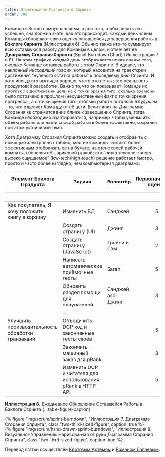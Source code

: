 ```yaml
---
title: Отслеживание Прогресса в Спринте
order: 700
---
```


Команда в Scrum самоуправляема, и для того, чтобы делать это успешно, она должна знать, как это происходит. Каждый день члены Команды обновляют свою оценку оставшейся до завершения работы в **Бэклоге Спринта** (Иллюстрация 6). Обычно также кто-то суммирует всю оставшуюся работу для Команды в целом, и отмечает её **Диаграмму Сгорания Спринта** (Sprint Burndown Chart) (Иллюстрации 7 и 8). На этом графике каждый день отображается новая оценка того, сколько Команде осталось работы в этом Спринте. В идеале, это наклонный *нисходящий* график, который находится на траектории достижения “нулевого остатка работы” к последнему дню Спринта. И хотя иногда это выглядит хорошо, часто это не так; это реальность продуктовой разработки. Важно то, что он показывает Команде их *прогресс* в достижении цели не с точки зрения того, сколько времени было потрачено в прошлом (несущественный факт с точки зрения прогресса), а с точки зрения того, сколько работы *осталось в будущем* - то, что отделяет Команду от её цели. Если линия на Диаграмме Сгорания не стремится вниз ближе к завершению Спринта, тогда Команде необходимо адаптироваться, например, чтобы уменьшить объём работы или найти способ работать более эффективно, сохраняя при этом устойчивый темп.

Хотя Диаграмму Сгорания Спринта можно создать и отобразить с помощью электронных таблиц, многие команды считают более эффективным отображать её на бумаге, на стене своей рабочей комнаты, обновляя её шариковой ручкой; это “низко технологичное/высоко ощущаемое” (low-tech/high-touch) решение работает быстро, просто и часто более наглядно, чем компьютерная диаграмма.

<table class="grid_table_with_header">
  <thead>
    <tr>
      <th style="text-align: center">Элемент Бэклога Продукта</th>
      <th style="text-align: center">Задача</th>
      <th style="text-align: center">Волонтёр</th>
      <th style="text-align: center">Первоначальная оценка</th>
      <th colspan="6" style="text-align: center">New Estimates of Effort remaining at end of day...</th>
    </tr>
    <tr>
      <th></th><th></th><th></th><th></th>
      <th style="text-align: center">1</th>
      <th style="text-align: center">2</th>
      <th style="text-align: center">3</th>
      <th style="text-align: center">4</th>
      <th style="text-align: center">5</th>
      <th style="text-align: center">6</th>
    </tr>
  </thead>
  <tbody>
    <tr>
      <td>Как покупатель, Я хочу положить книгу в корзину</td>
      <td>Изменить БД</td>
      <td>Санджей</td>
      <td style="text-align: center">5</td>
      <td style="text-align: center">4</td>
      <td style="text-align: center">3</td>
      <td style="text-align: center">0</td>
      <td style="text-align: center">0</td>
      <td style="text-align: center">0</td>
      <td></td>
    </tr>
    <tr>
      <td></td>
      <td>Создать страницу (UI)</td>
      <td>Джинг</td>
      <td style="text-align: center">3</td>
      <td style="text-align: center">3</td>
      <td style="text-align: center">3</td>
      <td style="text-align: center">2</td>
      <td style="text-align: center">0</td>
      <td style="text-align: center">0</td>
      <td></td>
    </tr>
    <tr>
      <td></td>
      <td>Создать страницу (JavaScript)</td>
      <td>Трейси и Сэм</td>
      <td style="text-align: center">2</td>
      <td style="text-align: center">2</td>
      <td style="text-align: center">2</td>
      <td style="text-align: center">1</td>
      <td style="text-align: center">0</td>
      <td style="text-align: center">0</td>
      <td></td>
    </tr>
    <tr>
      <td></td>
      <td>Написать автоматические приёмочные тесты</td>
      <td>Sarah</td>
      <td style="text-align: center">5</td>
      <td style="text-align: center">5</td>
      <td style="text-align: center">5</td>
      <td style="text-align: center">5</td>
      <td style="text-align: center">5</td>
      <td style="text-align: center">0</td>
      <td></td>
    </tr>
    <tr>
      <td></td>
      <td>Обновить раздел помощи для покупателей</td>
      <td>Санджей and Джинг</td>
      <td style="text-align: center">3</td>
      <td style="text-align: center">3</td>
      <td style="text-align: center">3</td>
      <td style="text-align: center">3</td>
      <td style="text-align: center">3</td>
      <td style="text-align: center">0</td>
      <td></td>
    </tr>
    <tr>
      <td></td>
      <td>...</td>
      <td></td><td></td><td></td><td></td><td></td><td></td><td></td><td></td>
    </tr>
    <tr>
      <td>Улучшить производительность обработки транзакций</td>
      <td>Объединить DCP код и законченные тесты слоёв</td>
      <td></td>
      <td style="text-align: center">5</td>
      <td style="text-align: center">5</td>
      <td style="text-align: center">5</td>
      <td style="text-align: center">5</td>
      <td style="text-align: center">5</td>
      <td style="text-align: center">5</td>
      <td></td>
    </tr>
    <tr>
      <td></td>
      <td>Закончить машинный заказ для pRank</td>
      <td></td>
      <td style="text-align: center">3</td>
      <td style="text-align: center">3</td>
      <td style="text-align: center">8</td>
      <td style="text-align: center">8</td>
      <td style="text-align: center">8</td>
      <td style="text-align: center">8</td>
      <td></td>
    </tr>
    <tr>
      <td></td>
      <td>Изменить DCP и читателя для использования pRank в  HTTP API</td>
      <td></td>
      <td style="text-align: center">5</td>
      <td style="text-align: center">5</td>
      <td style="text-align: center">5</td>
      <td style="text-align: center">5</td>
      <td style="text-align: center">5</td>
      <td style="text-align: center">5</td>
      <td></td>
    </tr>
  </tbody>
</table>

**Иллюстрация 6.** Ежедневное Обновление Оставшейся Работы в Бэклоге Спринта
{: .table-figure-caption}


<div>
  {% figure "img/scrum/sprint-burndown", "Иллюстрация 7. Диаграмма Сгорания Спринта", class:"two-third-sized-figure", caption: true %}
</div>

<div>
  {% figure "img/scrum/hand-drawn-sprint-burndown", "Иллюстрация 8. Визуальное Управления: Нарисованная от руки Диаграмма Сгорания Спринта", class:"two-third-sized-figure", caption: true %}
</div>

Перевод статьи осуществлён [Кротовым Артёмом](https://www.facebook.com/artem.v.krotov) и [Романом Лапаевым](https://www.linkedin.com/in/romanlapaev).
